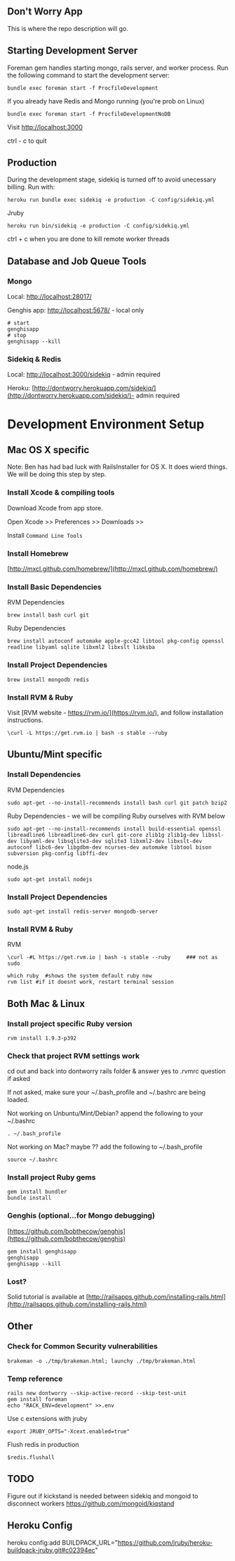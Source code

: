 Don't Worry App
-----------------

This is where the repo description will go.

## Starting Development Server

Foreman gem handles starting mongo, rails server, and worker process. 
Run the following command to start the development server:

    bundle exec foreman start -f ProcfileDevelopment

If you already have Redis and Mongo running (you're prob on Linux)
    
    bundle exec foreman start -f ProcfileDevelopmentNoDB

Visit [http://localhost:3000](http://localhost:3000)

ctrl - c to quit

## Production
During the development stage, sidekiq is turned off to avoid unecessary billing.
Run with:

    heroku run bundle exec sidekiq -e production -C config/sidekiq.yml

Jruby

    heroku run bin/sidekiq -e production -C config/sidekiq.yml

ctrl + c when you are done to kill remote worker threads

## Database and Job Queue Tools

### Mongo
Local: [http://localhost:28017/](http://localhost:28017/)

Genghis app: [http://localhost:5678/](http://localhost:5678/) - local only

    # start
    genghisapp
    # stop
    genghisapp --kill

### Sidekiq & Redis
Local:
[http://localhost:3000/sidekiq](http://localhost:3000/sidekiq) - admin required

Heroku:
[http://dontworry.herokuapp.com/sidekiq/](http://dontworry.herokuapp.com/sidekiq/)- admin required

# Development Environment Setup
## Mac OS X specific
Note: Ben has had bad luck with RailsInstaller for OS X. It does wierd things. We
will be doing this step by step.
### Install Xcode & compiling tools
Download Xcode from app store.

Open Xcode >> Preferences >> Downloads >>

Install `Command Line Tools`

### Install Homebrew
[http://mxcl.github.com/homebrew/](http://mxcl.github.com/homebrew/)

### Install Basic Dependencies
RVM Dependencies
    
    brew install bash curl git

Ruby Dependencies
    
    brew install autoconf automake apple-gcc42 libtool pkg-config openssl readline libyaml sqlite libxml2 libxslt libksba

### Install Project Dependencies
    brew install mongodb redis

### Install RVM & Ruby

Visit [RVM website - https://rvm.io/](https://rvm.io/), and follow installation instructions.

    \curl -L https://get.rvm.io | bash -s stable --ruby

## Ubuntu/Mint specific
### Install Dependencies
RVM Dependencies

    sudo apt-get --no-install-recommends install bash curl git patch bzip2

Ruby Dependencies - we will be compiling Ruby ourselves with RVM below

    sudo apt-get --no-install-recommends install build-essential openssl libreadline6 libreadline6-dev curl git-core zlib1g zlib1g-dev libssl-dev libyaml-dev libsqlite3-dev sqlite3 libxml2-dev libxslt-dev autoconf libc6-dev libgdbm-dev ncurses-dev automake libtool bison subversion pkg-config libffi-dev

node.js

    sudo apt-get install nodejs

### Install Project Dependencies
    sudo apt-get install redis-server mongodb-server
    

### Install RVM & Ruby
RVM

    \curl -#L https://get.rvm.io | bash -s stable --ruby     ### not as sudo

    which ruby  #shows the system default ruby now
    rvm list #if it doesnt work, restart terminal session

## Both Mac & Linux
### Install project specific Ruby version
    rvm install 1.9.3-p392

### Check that project RVM settings work
cd out and back into dontworry rails folder &
answer yes to .rvmrc question if asked

If not asked, make sure your ~/.bash_profile and ~/.bashrc are being loaded. 

Not working on Unbuntu/Mint/Debian? append the following to your ~/.bashrc

    . ~/.bash_profile

Not working on Mac? maybe ?? add the following to ~/.bash_profile
    
    source ~/.bashrc 

### Install project Ruby gems

    gem install bundler
    bundle install

### Genghis (optional...for Mongo debugging)
[https://github.com/bobthecow/genghis](https://github.com/bobthecow/genghis)

    gem install genghisapp
    genghisapp
    genghisapp --kill

### Lost?
Solid tutorial is available at [http://railsapps.github.com/installing-rails.html](http://railsapps.github.com/installing-rails.html)

Other
-----

### Check for Common Security vulnerabilities
    brakeman -o ./tmp/brakeman.html; launchy ./tmp/brakeman.html 

### Temp reference
    rails new dontworry --skip-active-record --skip-test-unit
    gem install foreman
    echo "RACK_ENV=development" >>.env

Use c extensions with jruby

    export JRUBY_OPTS="-Xcext.enabled=true"

Flush redis in production

    $redis.flushall


TODO
----

Figure out if kickstand is needed between sidekiq and mongoid to disconnect workers
https://github.com/mongoid/kiqstand


Heroku Config
-------------
heroku config:add BUILDPACK_URL="https://github.com/jruby/heroku-buildpack-jruby.git#c02394ec"